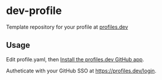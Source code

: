 # dev-profile

Template repository for your profile at [profiles.dev](https://profiles.dev/)




## Usage

Edit profile.yaml, then [Install the profiles.dev GitHub app](https://github.com/apps/profilesdev).

Autheticate with your GitHub SSO at https://profiles.dev/login.
